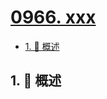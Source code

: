 # [0966. xxx](https://github.com/Tdahuyou/TNotes.leetcode/tree/main/notes/0966.%20xxx)

<!-- region:toc -->

- [1. 📝 概述](#1--概述)

<!-- endregion:toc -->

## 1. 📝 概述
